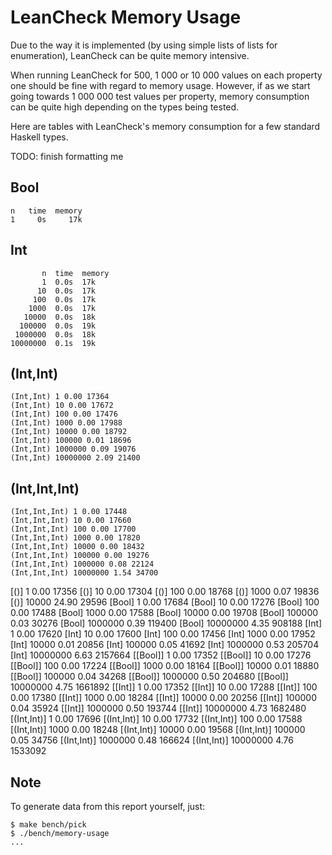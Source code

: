 LeanCheck Memory Usage
======================

Due to the way it is implemented (by using simple lists of lists for
enumeration), LeanCheck can be quite memory intensive.

When running LeanCheck for 500, 1 000 or 10 000 values on each property one
should be fine with regard to memory usage.  However, if as we start going
towards 1 000 000 test values per property, memory consumption can be quite
high depending on the types being tested.

Here are tables with LeanCheck's memory consumption for a few standard Haskell
types.


TODO: finish formatting me


Bool
----

```
n   time  memory
1     0s     17k
```

Int
---

```
       n  time  memory
       1  0.0s  17k
      10  0.0s  17k
     100  0.0s  17k
    1000  0.0s  17k
   10000  0.0s  18k
  100000  0.0s  19k
 1000000  0.0s  18k
10000000  0.1s  19k
```


(Int,Int)
---------

```
(Int,Int) 1 0.00 17364
(Int,Int) 10 0.00 17672
(Int,Int) 100 0.00 17476
(Int,Int) 1000 0.00 17988
(Int,Int) 10000 0.00 18792
(Int,Int) 100000 0.01 18696
(Int,Int) 1000000 0.09 19076
(Int,Int) 10000000 2.09 21400
```

(Int,Int,Int)
-------------

```
(Int,Int,Int) 1 0.00 17448
(Int,Int,Int) 10 0.00 17660
(Int,Int,Int) 100 0.00 17700
(Int,Int,Int) 1000 0.00 17820
(Int,Int,Int) 10000 0.00 18432
(Int,Int,Int) 100000 0.00 19276
(Int,Int,Int) 1000000 0.08 22124
(Int,Int,Int) 10000000 1.54 34700
```


[()] 1 0.00 17356
[()] 10 0.00 17304
[()] 100 0.00 18768
[()] 1000 0.07 19836
[()] 10000 24.90 29596
[Bool] 1 0.00 17684
[Bool] 10 0.00 17276
[Bool] 100 0.00 17488
[Bool] 1000 0.00 17588
[Bool] 10000 0.00 19708
[Bool] 100000 0.03 30276
[Bool] 1000000 0.39 119400
[Bool] 10000000 4.35 908188
[Int] 1 0.00 17620
[Int] 10 0.00 17600
[Int] 100 0.00 17456
[Int] 1000 0.00 17952
[Int] 10000 0.01 20856
[Int] 100000 0.05 41692
[Int] 1000000 0.53 205704
[Int] 10000000 6.63 2157664
[[Bool]] 1 0.00 17352
[[Bool]] 10 0.00 17276
[[Bool]] 100 0.00 17224
[[Bool]] 1000 0.00 18164
[[Bool]] 10000 0.01 18880
[[Bool]] 100000 0.04 34268
[[Bool]] 1000000 0.50 204680
[[Bool]] 10000000 4.75 1661892
[[Int]] 1 0.00 17352
[[Int]] 10 0.00 17288
[[Int]] 100 0.00 17380
[[Int]] 1000 0.00 18284
[[Int]] 10000 0.00 20256
[[Int]] 100000 0.04 35924
[[Int]] 1000000 0.50 193744
[[Int]] 10000000 4.73 1682480
[(Int,Int)] 1 0.00 17696
[(Int,Int)] 10 0.00 17732
[(Int,Int)] 100 0.00 17588
[(Int,Int)] 1000 0.00 18248
[(Int,Int)] 10000 0.00 19568
[(Int,Int)] 100000 0.05 34756
[(Int,Int)] 1000000 0.48 166624
[(Int,Int)] 10000000 4.76 1533092



Note
----

To generate data from this report yourself, just:

```
$ make bench/pick
$ ./bench/memory-usage
...
```
